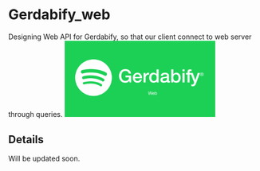 # Gerdabify_web
Designing Web API for Gerdabify, so that our client connect to web server through queries.
<img src='gerdabify_web.png' width="60%" />


## Details

Will be updated soon.
